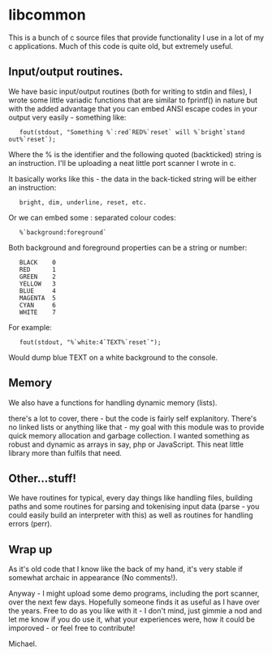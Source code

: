 # libcommon

This is a bunch of c source files that provide functionality I use in a lot of my c applications. Much of this code is quite old, but extremely useful.


## Input/output routines.

We have basic input/output routines (both for writing to stdin and files), I wrote some little variadic functions that are similar to fprintf() in nature but with the added advantage that you can embed ANSI escape codes in your output very easily - something like:

```
   fout(stdout, "Something %`:red`RED%`reset` will %`bright`stand out%`reset`);
```

Where the % is the identifier and the following quoted (backticked) string is an instruction. I'll be uploading a neat little port scanner I wrote in c.

It basically works like this - the data in the back-ticked string will be either an instruction:

```
   bright, dim, underline, reset, etc.
```

Or we can embed some : separated colour codes:

```
   %`background:foreground`
```

Both background and foreground properties can be a string or number:

```
   BLACK	0
   RED		1
   GREEN	2
   YELLOW	3
   BLUE		4
   MAGENTA	5
   CYAN		6
   WHITE	7
```

For example:

```
   fout(stdout, "%`white:4`TEXT%`reset`");
```

Would dump blue TEXT on a white background to the console.


## Memory

We also have a functions for handling dynamic memory (lists).

there's a lot to cover, there - but the code is fairly self explanitory. There's no linked lists or anything like that - my goal with this module was to provide quick memory allocation and garbage collection. I wanted something as robust and dynamic as arrays in say, php or JavaScript. This neat little library more than fulfils that need.


## Other...stuff!

We have routines for typical, every day things like handling files, building paths and some routines for parsing and tokenising input data (parse - you could easily build an interpreter with this) as well as routines for handling errors (perr).


## Wrap up

As it's old code that I know like the back of my hand, it's very stable if somewhat archaic in appearance (No comments!).

Anyway - I might upload some demo programs, including the port scanner, over the next few days. Hopefully someone finds it as useful as I have over the years. Free to do as you like with it - I don't mind, just gimmie a nod and let me know if you do use it, what your experiences were, how it could be imporoved - or feel free to contribute!


Michael.
